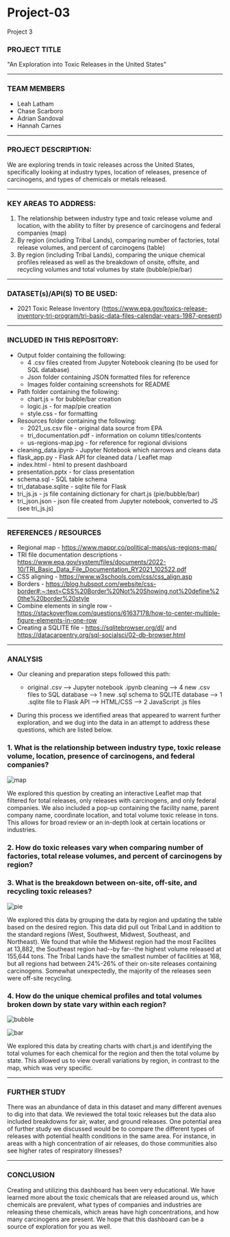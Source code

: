 # Project-03
Project 3

### PROJECT TITLE

"An Exploration into Toxic Releases in the United States"
____________________________________________________________

### TEAM MEMBERS

- Leah Latham
- Chase Scarboro
- Adrian Sandoval
- Hannah Carnes

____________________________________________________________

### PROJECT DESCRIPTION:

We are exploring trends in toxic releases across the United States, specifically looking at industry types, location of releases, presence of carcinogens, and types of chemicals or metals released.

____________________________________________________________

### KEY AREAS TO ADDRESS:

1. The relationship between industry type and toxic release volume and location, with the ability to filter by presence of carcinogens and federal companies (map)
2. By region (including Tribal Lands), comparing number of factories, total release volumes, and percent of carcinogens (table)
3. By region (including Tribal Lands), comparing the unique chemical profiles released as well as the breakdown of onsite, offsite, and recycling volumes and total volumes by state (bubble/pie/bar)

____________________________________________________________

### DATASET(s)/API(S) TO BE USED:

- 2021 Toxic Release Inventory (https://www.epa.gov/toxics-release-inventory-tri-program/tri-basic-data-files-calendar-years-1987-present)

____________________________________________________________

### INCLUDED IN THIS REPOSITORY:

- Output folder containing the following:
    - 4 .csv files created from Jupyter Notebook cleaning (to be used for SQL database)
    - Json folder containing JSON formatted files for reference
    - Images folder containing screenshots for README
- Path folder containing the following:
    - chart.js = for bubble/bar creation
    - logic.js - for map/pie creation
    - style.css - for formatting
- Resources folder containing the following:
    - 2021_us.csv file - original data source from EPA
    - tri_documentation.pdf - information on column titles/contents
    - us-regions-map.jpg - for reference for regional divisions
- cleaning_data.ipynb - Jupyter Notebook which narrows and cleans data
- flask_app.py - Flask API for cleaned data / Leaflet map
- index.html - html to present dashboard
- presentation.pptx - for class presentation
- schema.sql - SQL table schema
- tri_database.sqlite - sqlite file for Flask
- tri_js.js - js file containing dictionary for chart.js (pie/bubble/bar)
- tri_json.json - json file created from Jupyter notebook, converted to JS (see tri_js.js)

____________________________________________________________

### REFERENCES / RESOURCES

- Regional map - https://www.mappr.co/political-maps/us-regions-map/
- TRI file documentation descriptions - https://www.epa.gov/system/files/documents/2022-10/TRI_Basic_Data_File_Documentation_RY2021_102522.pdf
- CSS aligning - https://www.w3schools.com/css/css_align.asp
- Borders - https://blog.hubspot.com/website/css-border#:~:text=CSS%20Border%20Not%20Showing,not%20define%20the%20border%20style
- Combine elements in single row - https://stackoverflow.com/questions/61637178/how-to-center-multiple-figure-elements-in-one-row
- Creating a SQLITE file - https://sqlitebrowser.org/dl/ and https://datacarpentry.org/sql-socialsci/02-db-browser.html

____________________________________________________________

### ANALYSIS

- Our cleaning and preparation steps followed this path: 
    - original .csv --> Jupyter notebook .ipynb cleaning --> 4 new .csv files to SQL database --> 1 new .sql schema to SQLITE database --> 1 .sqlite file to Flask API --> HTML/CSS --> 2 JavaScript .js files

- During this process we identified areas that appeared to warrent further exploration, and we dug into the data in an attempt to address these questions, which are listed below.

### 1. What is the relationship between industry type, toxic release volume, location, presence of carcinogens, and federal companies?

![map](Output/Images/map.png)

We explored this question by creating an interactive Leaflet map that filtered for total releases, only releases with carcinogens, and only federal companies.  We also included a pop-up containing the facility name, parent company name, coordinate location, and total volume toxic release in tons.  This allows for broad review or an in-depth look at certain locations or industries.


### 2. How do toxic releases vary when comparing number of factories, total release volumes, and percent of carcinogens by region?  
### 3. What is the breakdown between on-site, off-site, and recycling toxic releases?

![pie](Output/Images/pie.png)

We explored this data by grouping the data by region and updating the table based on the desired region.  This data did pull out Tribal Land in addition to the standard regions (West, Southwest, Midwest, Southeast, and Northeast).  We found that while the Midwest region had the most Facilites at 13,882, the Southeast region had--by far--the highest volume released at 155,644 tons. The Tribal Lands have the smallest number of facilities at 168, but all regions had between 24%-26% of their on-site releases containing carcinogens.  Somewhat unexpectedly, the majority of the releases seen were off-site recycling.

### 4. How do the unique chemical profiles and total volumes broken down by state vary within each region?

![bubble](Output/Images/bubble.png)

![bar](Output/Images/bar.png)

We explored this data by creating charts with chart.js and identifying the total volumes for each chemical for the region and then the total volume by state.  This allowed us to view overall variations by region, in contrast to the map, which was very specific.
____________________________________________________________

### FURTHER STUDY

There was an abundance of data in this dataset and many different avenues to dig into that data.  We reviewed the total toxic releases but the data also included breakdowns for air, water, and ground releases.  One potential area of further study we discussed would be to compare the different types of releases with potential health conditions in the same area.  For instance, in areas with a high concentration of air releases, do those communities also see higher rates of respiratory illnesses?
____________________________________________________________

### CONCLUSION

Creating and utilizing this dashboard has been very educational.  We have learned more about the toxic chemicals that are released around us, which chemicals are prevalent, what types of companies and industries are releasing these chemicals, which areas have high concentrations, and how many carcinogens are present.  We hope that this dashboard can be a source of exploration for you as well.